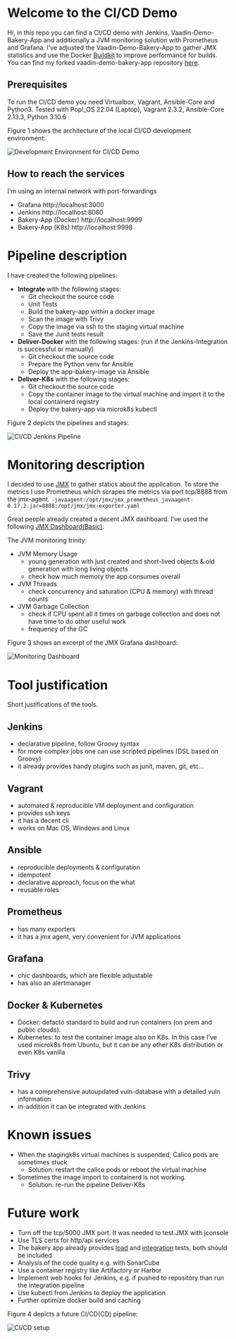 # Welcome to the CI/CD Demo

Hi, in this repo you can find a CI/CD demo with Jenkins, Vaadin-Demo-Bakery-App and additionally a JVM monitoring solution with Prometheus and Grafana.
I've adjusted the Vaadin-Demo-Bakery-App to gather JMX statistics and use the Docker [Buildkit](https://docs.docker.com/build/buildkit/) to improve performance for builds. You can find my forked vaadin-demo-bakery-app repository [here](https://github.com/bqsys/vaadin-demo-bakery-app).

## Prerequisites

To run the CI/CD demo you need Virtualbox, Vagrant, Ansible-Core and Python3. 
Tested with Pop!_OS 22.04 (Laptop), Vagrant 2.3.2, Ansible-Core 2.13.3, Python 3.10.6

Figure 1 shows the architecture of the local CI/CD development environment:

![Development Environment for CI/CD Demo](pix/ci-cd-dev-env.drawio.png)


## How to reach the services
I'm using an internal network with port-forwardings 

* Grafana http://localhost:3000
* Jenkins http://localhost:8080
* Bakery-App (Docker) http://localhost:9999
* Bakery-App (K8s) http://localhost:9998

# Pipeline description

I have created the following pipelines:
* **Integrate** with the following stages:
    * Git checkout the source code
    * Unit Tests
    * Build the bakery-app within a docker image
    * Scan the image with Trivy
    * Copy the image via ssh to the staging virtual machine
    * Save the Junit tests result
* **Deliver-Docker** with the following stages: (run if the Jenkins-Integration is successful or manually)
    * Git checkout the source code
    * Prepare the Python venv for Ansible
    * Deploy the app-bakery-image via Ansible
* **Deliver-K8s** with the following stages:
    * Git checkout the source code
    * Copy the container image to the virtual machine and import it to the local containerd registry
    * Deploy the bakery-app via microk8s kubectl

Figure 2 depicts the pipelines and stages:

![CI/CD Jenkins Pipeline](pix/ci-cd-pipeline.drawio.png)

# Monitoring description
I decided to use [JMX](https://www.oracle.com/technical-resources/articles/javase/jmx.html) to gather statics about the application.
To store the metrics I use Prometheus which scrapes the metrics via port tcp/8888 from the jmx-agent.
`-javaagent:/opt/jmx/jmx_prometheus_javaagent-0.17.2.jar=8888:/opt/jmx/jmx-exporter.yaml` 

Great people already created a decent JMX dashboard. I've used the following [JMX Dashboard(Basic)](https://grafana.com/grafana/dashboards/14845-jmx-dashboard-basic/).

The JVM monitoring trinity:

* JVM Memory Usage
    * young generation with just created and short-lived objects & old generation with long living objects
    * check how much memory the app consumes overall
* JVM Threads
    * check concurrency and saturation (CPU & memory) with thread counts
* JVM Garbage Collection
    * check if CPU spent all it times on garbage collection and does not have time to do other useful work
    * frequency of the GC


Figure 3 shows an excerpt of the JMX Grafana dashboard:

![Monitoring Dashboard](pix/monitoring-dashboard.png)

# Tool justification

Short justifications of the tools. 

## Jenkins
- declarative pipeline, follow Groovy syntax 
- for more complex jobs one can use scripted pipelines (DSL based on Groovy)
- it already provides handy plugins such as junit, maven, git, etc...

## Vagrant
- automated & reproducible VM deployment and configuration
- provides ssh keys
- it has a decent cli
- works on Mac OS, Windows and Linux

## Ansible
- reproducible deployments & configuration
- idempotent
- declarative approach, focus on the what
- reusable roles

## Prometheus
- has many exporters
- it has a jmx agent, very convenient for JVM applications

## Grafana
- chic dashboards, which are flexible adjustable 
- has also an alertmanager

## Docker & Kubernetes
  - Docker: defacto standard to build and run containers (on prem and public clouds). 
  - Kubernetes: to test the container image also on K8s. In this case I've used microk8s from Ubuntu, but it can be any other K8s distribution or even K8s vanilla

## Trivy
  - has a comprehensive autoupdated vuln-database with a detailed vuln information
  - in-addition it can be integrated with Jenkins

# Known issues
* When the stagingk8s virtual machines is suspended, Calico pods are sometimes stuck 
    * Solution: restart the calico pods or reboot the virtual machine
* Sometimes the image import to containerd is not working.
    * Solution: re-run the pipeline Deliver-K8s

# Future work

* Turn off the tcp/5000 JMX port. It was needed to test JMX with jconsole
* Use TLS certs for http/api services
* The bakery app already provides [load](https://github.com/bqsys/vaadin-demo-bakery-app#running-scalability-tests) and [integration](https://github.com/bqsys/vaadin-demo-bakery-app#running-integration-tests-and-linter) tests, both should be included
* Analysis of the code quality e.g. with SonarCube
* Use a container registry like Artifactory or Harbor
* Implement web hooks for Jenkins, e.g. if pushed to repository than run the integration pipeline
* Use kubectl from Jenkins to deploy the application
* Further optimize docker build and caching

Figure 4 depicts a future CI/CD(CD) pipeline:

![CI/CD setup](pix/ci-cd.drawio.png)
